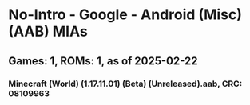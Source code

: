 # No-Intro - Google - Android (Misc) (AAB) MIAs
## Games: 1, ROMs: 1, as of 2025-02-22

### Minecraft (World) (1.17.11.01) (Beta) (Unreleased).aab, CRC: 08109963

